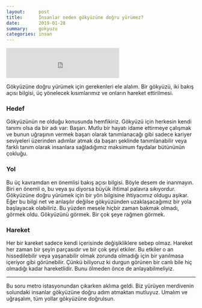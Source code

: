 ```yaml
---
layout:     post
title:      İnsanlar neden gökyüzüne doğru yürümez?
date:       2019-01-28
summary:    gokyuzu
categories: insan
---
```

<iframe src="https://open.spotify.com/embed/track/1flsSXBUZphU9qQfzu0Zzm" width="300" height="80" frameborder="0" allowtransparency="true" allow="encrypted-media"></iframe>

Gökyüzüne doğru yürümek için gerekenleri ele alalım. Bir gökyüzü, iki bakış açısı bilgisi, üç yönelecek kısımlarımız ve onların hareket ettirilmesi.

### Hedef
Gökyüzünün ne olduğu konusunda hemfikiriz. Gökyüzü için herkesin kendi tanımı olsa da bir adı var: Başarı.
Mutlu bir hayatı idame ettirmeye çalışmak ve bunun uğraşının vermek başarı olarak tanımlanacağı gibi sadece kariyer seviyeleri üzerinden adımlar atmak da başarı şeklinde tanımlanabilir veya farklı tanım olarak insanlara sağladığımız maksimum faydalar bütününün çokluğu.

### Yol
Bu üç kavramdan en önemlisi bakış açısı bilgisi. Böyle desem de inanmayın. Biri en önemli o, bu veya şu diyorsa büyük ihtimal palavra sıkıyordur.
Gökyüzüne doğru yürümek için bir yön bilgisine ihtiyacımız oldugu aşikar. Eğer bu bilgi net ve anlaşılır değilse gökyüzünden uzaklaşacağımız bir yola başlayacak olabiliriz. Bu yüzden mesele hiçbir zaman bakmak olmadı, görmek oldu. Gökyüzünü görmek. Bir çok şeye rağmen görmek.

### Hareket
Her bir kareket sadece kendi içerisinde değişikliklere sebep olmaz. Hareket her zaman bir şeyin parçasıdır ve bir çok şeyi etkiler. Bu etkiler o an hissedilebilir veya yaşanabilir olmak zorunda olmadığı için bir yanılmasa içeriyor gibi görünebilir. Çünkü biliyoruz ki durgun görünen bir canlı bile hiç olmadığı kadar hareketlidir. Bunu ölmeden önce de anlayabilmeliyiz.

___
Bu soru metro istasyonundan çıkarken aklıma geldi. Biz yürüyen merdivenin solundaki insanlar gökyüzüne doğru adım atmaktan mutluyuz. Umalım ve uğraşalım, tüm yollar gökyüzüne doğrulsun.